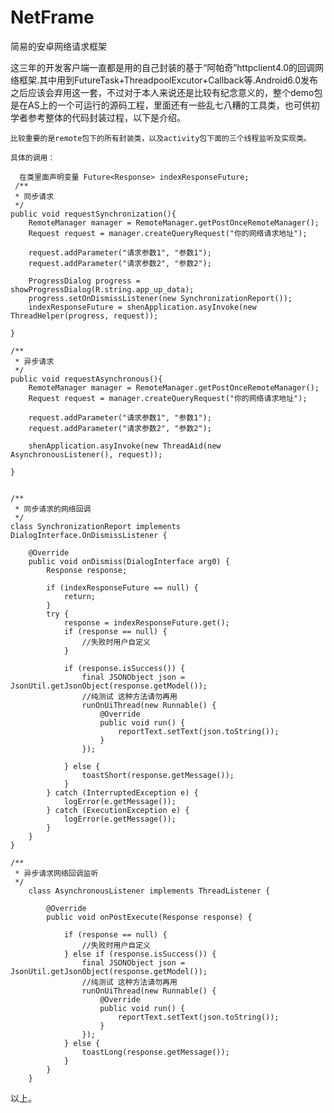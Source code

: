 # NetFrame
简易的安卓网络请求框架

这三年的开发客户端一直都是用的自己封装的基于“阿帕奇”httpclient4.0的回调网络框架.其中用到FutureTask+ThreadpoolExcutor+Callback等.Android6.0发布之后应该会弃用这一套，不过对于本人来说还是比较有纪念意义的，整个demo包是在AS上的一个可运行的源码工程，里面还有一些乱七八糟的工具类，也可供初学者参考整体的代码封装过程，以下是介绍。


    比较重要的是remote包下的所有封装类，以及activity包下面的三个线程监听及实现类。
    
    具体的调用：
    
      在类里面声明变量 Future<Response> indexResponseFuture;
     /**          
     * 同步请求
     */
    public void requestSynchronization(){
        RemoteManager manager = RemoteManager.getPostOnceRemoteManager();
        Request request = manager.createQueryRequest("你的网络请求地址");

        request.addParameter("请求参数1", "参数1");
        request.addParameter("请求参数2", "参数2");

        ProgressDialog progress = showProgressDialog(R.string.app_up_data);
        progress.setOnDismissListener(new SynchronizationReport());
        indexResponseFuture = shenApplication.asyInvoke(new ThreadHelper(progress, request));

    }

    /**
     * 异步请求
     */
    public void requestAsynchronous(){
        RemoteManager manager = RemoteManager.getPostOnceRemoteManager();
        Request request = manager.createQueryRequest("你的网络请求地址");

        request.addParameter("请求参数1", "参数1");
        request.addParameter("请求参数2", "参数2");

        shenApplication.asyInvoke(new ThreadAid(new AsynchronousListener(), request));

    }


    /**
     * 同步请求的网络回调
     */
    class SynchronizationReport implements DialogInterface.OnDismissListener {

        @Override
        public void onDismiss(DialogInterface arg0) {
            Response response;

            if (indexResponseFuture == null) {
                return;
            }
            try {
                response = indexResponseFuture.get();
                if (response == null) {
                    //失败时用户自定义
                }

                if (response.isSuccess()) {
                    final JSONObject json = JsonUtil.getJsonObject(response.getModel());
                    //纯测试 这种方法请勿再用
                    runOnUiThread(new Runnable() {
                        @Override
                        public void run() {
                            reportText.setText(json.toString());
                        }
                    });

                } else {
                    toastShort(response.getMessage());
                }
            } catch (InterruptedException e) {
                logError(e.getMessage());
            } catch (ExecutionException e) {
                logError(e.getMessage());
            }
        }
    }

    /**
     * 异步请求网络回调监听
     */
        class AsynchronousListener implements ThreadListener {

            @Override
            public void onPostExecute(Response response) {

                if (response == null) {
                    //失败时用户自定义
                } else if (response.isSuccess()) {
                    final JSONObject json = JsonUtil.getJsonObject(response.getModel());
                    //纯测试 这种方法请勿再用
                    runOnUiThread(new Runnable() {
                        @Override
                        public void run() {
                            reportText.setText(json.toString());
                        }
                    });
                } else {
                    toastLong(response.getMessage());
                }
            }
        }
        
        
  
  以上。
